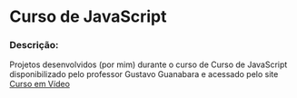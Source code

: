# Curso de JavaScript

### Descrição:
Projetos desenvolvidos (por mim) durante o curso de Curso de JavaScript disponibilizado pelo professor Gustavo Guanabara e acessado pelo site [Curso em Vídeo](https://www.cursoemvideo.com/)